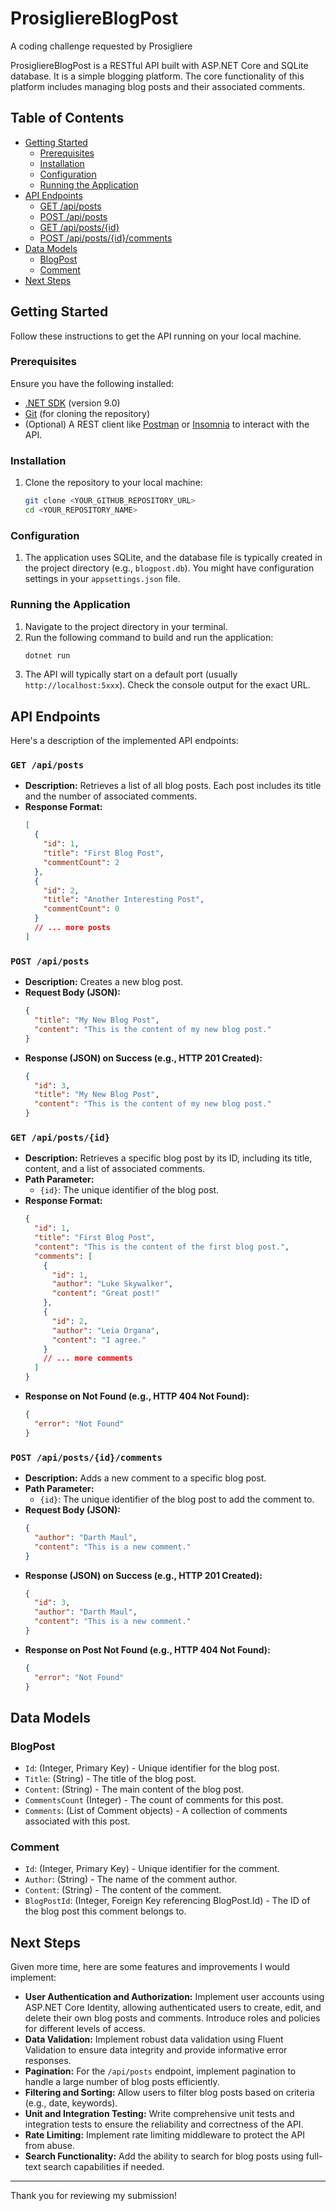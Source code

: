 # ProsigliereBlogPost
A coding challenge requested by Prosigliere

ProsigliereBlogPost is a RESTful API built with ASP.NET Core and SQLite database. It is a simple blogging platform. The core functionality of this platform includes managing blog posts and their associated comments.

## Table of Contents
- [Getting Started](#getting-started)
  - [Prerequisites](#prerequisites)
  - [Installation](#installation)
  - [Configuration](#configuration)
  - [Running the Application](#running-the-application)
- [API Endpoints](#api-endpoints)
  - [GET /api/posts](#get-apiposts)
  - [POST /api/posts](#post-apiposts)
  - [GET /api/posts/{id}](#get-apipostsid)
  - [POST /api/posts/{id}/comments](#post-apipostsidcomments)
- [Data Models](#data-models)
  - [BlogPost](#blogpost)
  - [Comment](#comment)
- [Next Steps](#next-steps)

## Getting Started

Follow these instructions to get the API running on your local machine.

### Prerequisites

Ensure you have the following installed:

* [.NET SDK](https://dotnet.microsoft.com/download) (version 9.0)
* [Git](https://git-scm.com/) (for cloning the repository)
* (Optional) A REST client like [Postman](https://www.postman.com/) or [Insomnia](https://insomnia.rest/) to interact with the API.

### Installation

1.  Clone the repository to your local machine:
    ```bash
    git clone <YOUR_GITHUB_REPOSITORY_URL>
    cd <YOUR_REPOSITORY_NAME>
    ```

### Configuration

1.  The application uses SQLite, and the database file is typically created in the project directory (e.g., `blogpost.db`). You might have configuration settings in your `appsettings.json` file.

### Running the Application

1.  Navigate to the project directory in your terminal.
2.  Run the following command to build and run the application:
    ```bash
    dotnet run
    ```
3.  The API will typically start on a default port (usually `http://localhost:5xxx`). Check the console output for the exact URL.

## API Endpoints

Here's a description of the implemented API endpoints:

### `GET /api/posts`

* **Description:** Retrieves a list of all blog posts. Each post includes its title and the number of associated comments.
* **Response Format:**
    ```json
    [
      {
        "id": 1,
        "title": "First Blog Post",
        "commentCount": 2
      },
      {
        "id": 2,
        "title": "Another Interesting Post",
        "commentCount": 0
      }
      // ... more posts
    ]
    ```

### `POST /api/posts`

* **Description:** Creates a new blog post.
* **Request Body (JSON):**
    ```json
    {
      "title": "My New Blog Post",
      "content": "This is the content of my new blog post."
    }
    ```
* **Response (JSON) on Success (e.g., HTTP 201 Created):**
    ```json
    {
      "id": 3,
      "title": "My New Blog Post",
      "content": "This is the content of my new blog post."
    }
    ```

### `GET /api/posts/{id}`

* **Description:** Retrieves a specific blog post by its ID, including its title, content, and a list of associated comments.
* **Path Parameter:**
    * `{id}`: The unique identifier of the blog post.
* **Response Format:**
    ```json
    {
      "id": 1,
      "title": "First Blog Post",
      "content": "This is the content of the first blog post.",
      "comments": [
        {
          "id": 1,
		  "author": "Luke Skywalker",
          "content": "Great post!"
        },
        {
          "id": 2,
		  "author": "Leia Organa",
          "content": "I agree."
        }
        // ... more comments
      ]
    }
    ```
* **Response on Not Found (e.g., HTTP 404 Not Found):**
    ```json
    {
      "error": "Not Found"
    }
    ```

### `POST /api/posts/{id}/comments`

* **Description:** Adds a new comment to a specific blog post.
* **Path Parameter:**
    * `{id}`: The unique identifier of the blog post to add the comment to.
* **Request Body (JSON):**
    ```json
    {
	  "author": "Darth Maul",
      "content": "This is a new comment."
    }
    ```
* **Response (JSON) on Success (e.g., HTTP 201 Created):**
    ```json
    {
      "id": 3,
	  "author": "Darth Maul",
      "content": "This is a new comment."
    }
    ```
* **Response on Post Not Found (e.g., HTTP 404 Not Found):**
    ```json
    {
      "error": "Not Found"
    }
    ```

## Data Models

### BlogPost

* `Id`: (Integer, Primary Key) - Unique identifier for the blog post.
* `Title`: (String) - The title of the blog post.
* `Content`: (String) - The main content of the blog post.
* `CommentsCount` (Integer) - The count of comments for this post.
* `Comments`: (List of Comment objects) - A collection of comments associated with this post.

### Comment

* `Id`: (Integer, Primary Key) - Unique identifier for the comment.
* `Author`: (String) - The name of the comment author.
* `Content`: (String) - The content of the comment.
* `BlogPostId`: (Integer, Foreign Key referencing BlogPost.Id) - The ID of the blog post this comment belongs to.

## Next Steps

Given more time, here are some features and improvements I would implement:

* **User Authentication and Authorization:** Implement user accounts using ASP.NET Core Identity, allowing authenticated users to create, edit, and delete their own blog posts and comments. Introduce roles and policies for different levels of access.
* **Data Validation:** Implement robust data validation using Fluent Validation to ensure data integrity and provide informative error responses.
* **Pagination:** For the `/api/posts` endpoint, implement pagination to handle a large number of blog posts efficiently.
* **Filtering and Sorting:** Allow users to filter blog posts based on criteria (e.g., date, keywords).
* **Unit and Integration Testing:** Write comprehensive unit tests and integration tests to ensure the reliability and correctness of the API.
* **Rate Limiting:** Implement rate limiting middleware to protect the API from abuse.
* **Search Functionality:** Add the ability to search for blog posts using full-text search capabilities if needed.

---

Thank you for reviewing my submission!